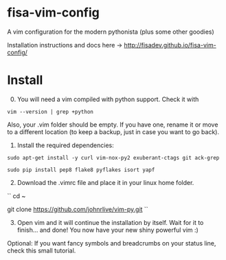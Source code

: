 # fisa-vim-config
A vim configuration for the modern pythonista (plus some other goodies)

Installation instructions and docs here -> http://fisadev.github.io/fisa-vim-config/

# Install

0) You will need a vim compiled with python support. Check it with 

``
vim --version | grep +python
``

Also, your .vim folder should be empty. If you have one, rename it or move to a different location (to keep a backup, just in case you want to go back).

1) Install the required dependencies:

``
sudo apt-get install -y curl vim-nox-py2 exuberant-ctags git ack-grep
``

``
sudo pip install pep8 flake8 pyflakes isort yapf
``

2) Download the .vimrc file and place it in your linux home folder.

``
cd ~

git clone https://github.com/johnrlive/vim-py.git
``

3) Open vim and it will continue the installation by itself. Wait for it to finish... and done! You now have your new shiny powerful vim :)

Optional: If you want fancy symbols and breadcrumbs on your status line, check this small tutorial.
